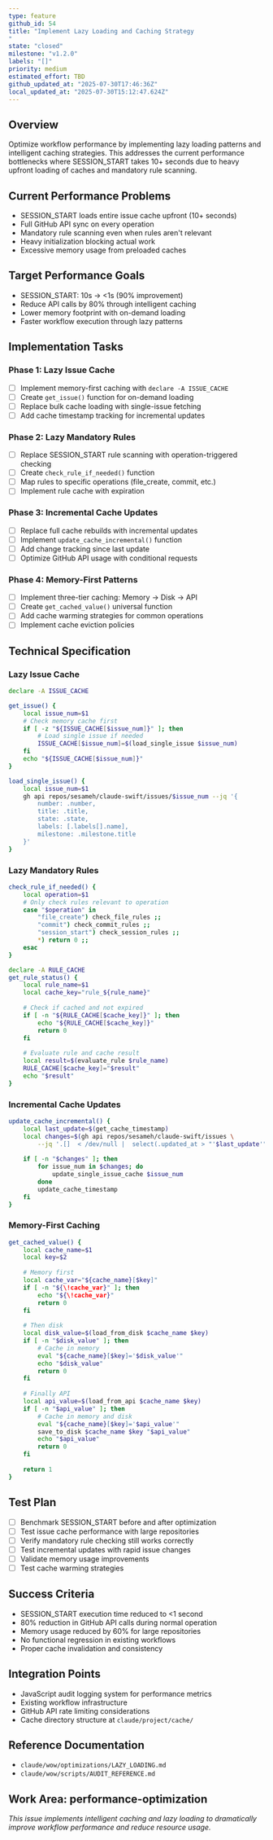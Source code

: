 ```yaml
---
type: feature
github_id: 54
title: "Implement Lazy Loading and Caching Strategy"
state: "closed"
milestone: "v1.2.0"
labels: "[]"
priority: medium
estimated_effort: TBD
github_updated_at: "2025-07-30T17:46:36Z"
local_updated_at: "2025-07-30T15:12:47.624Z"
---
```


## Overview
Optimize workflow performance by implementing lazy loading patterns and intelligent caching strategies. This addresses the current performance bottlenecks where SESSION_START takes 10+ seconds due to heavy upfront loading of caches and mandatory rule scanning.

## Current Performance Problems
- SESSION_START loads entire issue cache upfront (10+ seconds)
- Full GitHub API sync on every operation
- Mandatory rule scanning even when rules aren't relevant
- Heavy initialization blocking actual work
- Excessive memory usage from preloaded caches

## Target Performance Goals
- SESSION_START: 10s → <1s (90% improvement)
- Reduce API calls by 80% through intelligent caching
- Lower memory footprint with on-demand loading
- Faster workflow execution through lazy patterns

## Implementation Tasks

### Phase 1: Lazy Issue Cache
- [ ] Implement memory-first caching with `declare -A ISSUE_CACHE`
- [ ] Create `get_issue()` function for on-demand loading
- [ ] Replace bulk cache loading with single-issue fetching
- [ ] Add cache timestamp tracking for incremental updates

### Phase 2: Lazy Mandatory Rules
- [ ] Replace SESSION_START rule scanning with operation-triggered checking
- [ ] Create `check_rule_if_needed()` function
- [ ] Map rules to specific operations (file_create, commit, etc.)
- [ ] Implement rule cache with expiration

### Phase 3: Incremental Cache Updates
- [ ] Replace full cache rebuilds with incremental updates
- [ ] Implement `update_cache_incremental()` function
- [ ] Add change tracking since last update
- [ ] Optimize GitHub API usage with conditional requests

### Phase 4: Memory-First Patterns
- [ ] Implement three-tier caching: Memory → Disk → API
- [ ] Create `get_cached_value()` universal function
- [ ] Add cache warming strategies for common operations
- [ ] Implement cache eviction policies

## Technical Specification

### Lazy Issue Cache
```bash
declare -A ISSUE_CACHE

get_issue() {
    local issue_num=$1
    # Check memory cache first
    if [ -z "${ISSUE_CACHE[$issue_num]}" ]; then
        # Load single issue if needed
        ISSUE_CACHE[$issue_num]=$(load_single_issue $issue_num)
    fi
    echo "${ISSUE_CACHE[$issue_num]}"
}

load_single_issue() {
    local issue_num=$1
    gh api repos/sesameh/claude-swift/issues/$issue_num --jq '{
        number: .number,
        title: .title,
        state: .state,
        labels: [.labels[].name],
        milestone: .milestone.title
    }'
}
```

### Lazy Mandatory Rules
```bash
check_rule_if_needed() {
    local operation=$1
    # Only check rules relevant to operation
    case "$operation" in
        "file_create") check_file_rules ;;
        "commit") check_commit_rules ;;
        "session_start") check_session_rules ;;
        *) return 0 ;;
    esac
}

declare -A RULE_CACHE
get_rule_status() {
    local rule_name=$1
    local cache_key="rule_${rule_name}"
    
    # Check if cached and not expired
    if [ -n "${RULE_CACHE[$cache_key]}" ]; then
        echo "${RULE_CACHE[$cache_key]}"
        return 0
    fi
    
    # Evaluate rule and cache result
    local result=$(evaluate_rule $rule_name)
    RULE_CACHE[$cache_key]="$result"
    echo "$result"
}
```

### Incremental Cache Updates
```bash
update_cache_incremental() {
    local last_update=$(get_cache_timestamp)
    local changes=$(gh api repos/sesameh/claude-swift/issues \
        --jq '.[]  < /dev/null |  select(.updated_at > "'$last_update'") | .number')
    
    if [ -n "$changes" ]; then
        for issue_num in $changes; do
            update_single_issue_cache $issue_num
        done
        update_cache_timestamp
    fi
}
```

### Memory-First Caching
```bash
get_cached_value() {
    local cache_name=$1
    local key=$2
    
    # Memory first
    local cache_var="${cache_name}[$key]"
    if [ -n "${\!cache_var}" ]; then
        echo "${\!cache_var}"
        return 0
    fi
    
    # Then disk
    local disk_value=$(load_from_disk $cache_name $key)
    if [ -n "$disk_value" ]; then
        # Cache in memory
        eval "${cache_name}[$key]='$disk_value'"
        echo "$disk_value"
        return 0
    fi
    
    # Finally API
    local api_value=$(load_from_api $cache_name $key)
    if [ -n "$api_value" ]; then
        # Cache in memory and disk
        eval "${cache_name}[$key]='$api_value'"
        save_to_disk $cache_name $key "$api_value"
        echo "$api_value"
        return 0
    fi
    
    return 1
}
```

## Test Plan
- [ ] Benchmark SESSION_START before and after optimization
- [ ] Test issue cache performance with large repositories
- [ ] Verify mandatory rule checking still works correctly
- [ ] Test incremental updates with rapid issue changes
- [ ] Validate memory usage improvements
- [ ] Test cache warming strategies

## Success Criteria
- SESSION_START execution time reduced to <1 second
- 80% reduction in GitHub API calls during normal operation
- Memory usage reduced by 60% for large repositories
- No functional regression in existing workflows
- Proper cache invalidation and consistency

## Integration Points
- JavaScript audit logging system for performance metrics
- Existing workflow infrastructure
- GitHub API rate limiting considerations
- Cache directory structure at `claude/project/cache/`

## Reference Documentation
- `claude/wow/optimizations/LAZY_LOADING.md`
- `claude/wow/scripts/AUDIT_REFERENCE.md`

## Work Area: performance-optimization

*This issue implements intelligent caching and lazy loading to dramatically improve workflow performance and reduce resource usage.*
